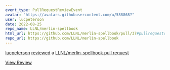 ```yaml
---
event_type: PullRequestReviewEvent
avatar: "https://avatars.githubusercontent.com/u/588868?"
user: lucpeterson
date: 2022-08-25
repo_name: LLNL/merlin-spellbook
html_url: https://github.com/LLNL/merlin-spellbook/pull/37#pullrequestreview-1086108693
repo_url: https://github.com/LLNL/merlin-spellbook
---
```


<a href='https://github.com/lucpeterson' target='_blank'>lucpeterson</a> <a href='https://github.com/LLNL/merlin-spellbook/pull/37#pullrequestreview-1086108693' target='_blank'>reviewed</a> a <a href='https://github.com/LLNL/merlin-spellbook/pull/37' target='_blank'>LLNL/merlin-spellbook pull request</a>

<small></small>

<a href='https://github.com/LLNL/merlin-spellbook/pull/37#pullrequestreview-1086108693' target='_blank'>View Review</a>